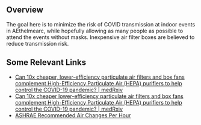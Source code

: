 
## Overview

The goal here is to minimize the risk of COVID transmission at indoor events in AEthelmearc, while hopefully allowing as many people as possible to attend the events without masks.  Inexpensive air filter boxes are believed to reduce transmission risk.  

## Some Relevant Links
* [Can 10x cheaper, lower-efficiency particulate air filters and box fans complement High-Efficiency Particulate Air (HEPA) purifiers to help control the COVID-19 pandemic? | medRxiv](https://www.medrxiv.org/content/10.1101/2021.12.04.21267300v8)
* [Can 10x cheaper lower-efficiency particulate air filters and box fans complement High-Efficiency Particulate Air  (HEPA) purifiers to help control the COVID-19 pandemic? | medRxiv](https://www.medrxiv.org/content/10.1101/2021.12.04.21267300v8)
* [ASHRAE Recommended Air Changes Per Hour](https://smartairfilters.com/en/blog/ashrae-air-changes-per-hour-office-residential/)
